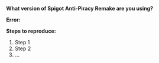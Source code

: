 __What version of Spigot Anti-Piracy Remake are you using?__


__Error:__


__Steps to reproduce:__
1. Step 1
2. Step 2
3. ...